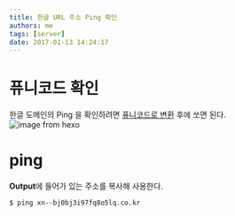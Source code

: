 ```yaml
---
title: 한글 URL 주소 Ping 확인
authors: me
tags: [server]
date: 2017-01-13 14:24:17
---
```


# 퓨니코드 확인

한글 도메인의 Ping 을 확인하려면 [퓨니코드로 변환](http://krnic.or.kr/jsp/resources/domainInfo/punyCode.jsp) 후에 쏘면 된다.
![image from hexo](https://i.imgur.com/ihciIqM.png)

# ping

**Output**에 들어가 있는 주소를 복사해 사용한다.

```bash
$ ping xn--bj0bj3i97fq8o5lq.co.kr
```
